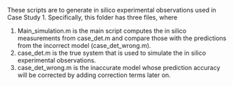 These scripts are to generate in silico experimental observations used in Case Study 1. Specifically, this folder has three files, where
1. Main_simulation.m is the main script computes the in silico measurements from case_det.m and compare those with the predictions from the incorrect model (case_det_wrong.m).
2. case_det.m is the true system that is used to simulate the in silico experimental observations.
3. case_det_wrong.m is the inaccurate model whose prediction accuracy will be corrected by adding correction terms later on.
